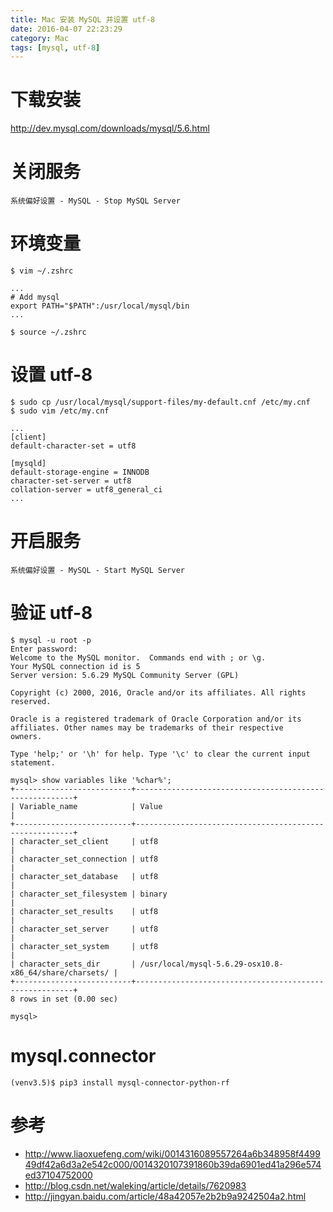 ```yaml
---
title: Mac 安装 MySQL 并设置 utf-8
date: 2016-04-07 22:23:29
category: Mac
tags: [mysql, utf-8]
---
```


# 下载安装
http://dev.mysql.com/downloads/mysql/5.6.html

# 关闭服务
`系统偏好设置 - MySQL - Stop MySQL Server`

# 环境变量
```shell
$ vim ~/.zshrc

...
# Add mysql
export PATH="$PATH":/usr/local/mysql/bin
...

$ source ~/.zshrc
```

# 设置 utf-8
```shell
$ sudo cp /usr/local/mysql/support-files/my-default.cnf /etc/my.cnf
$ sudo vim /etc/my.cnf

...
[client]
default-character-set = utf8

[mysqld]
default-storage-engine = INNODB
character-set-server = utf8
collation-server = utf8_general_ci
...
```

# 开启服务
`系统偏好设置 - MySQL - Start MySQL Server`

# 验证 utf-8
```
$ mysql -u root -p
Enter password:
Welcome to the MySQL monitor.  Commands end with ; or \g.
Your MySQL connection id is 5
Server version: 5.6.29 MySQL Community Server (GPL)

Copyright (c) 2000, 2016, Oracle and/or its affiliates. All rights reserved.

Oracle is a registered trademark of Oracle Corporation and/or its
affiliates. Other names may be trademarks of their respective
owners.

Type 'help;' or '\h' for help. Type '\c' to clear the current input statement.

mysql> show variables like '%char%';
+--------------------------+--------------------------------------------------------+
| Variable_name            | Value                                                  |
+--------------------------+--------------------------------------------------------+
| character_set_client     | utf8                                                   |
| character_set_connection | utf8                                                   |
| character_set_database   | utf8                                                   |
| character_set_filesystem | binary                                                 |
| character_set_results    | utf8                                                   |
| character_set_server     | utf8                                                   |
| character_set_system     | utf8                                                   |
| character_sets_dir       | /usr/local/mysql-5.6.29-osx10.8-x86_64/share/charsets/ |
+--------------------------+--------------------------------------------------------+
8 rows in set (0.00 sec)

mysql>
```

# mysql.connector
```
(venv3.5)$ pip3 install mysql-connector-python-rf
```

# 参考

- http://www.liaoxuefeng.com/wiki/0014316089557264a6b348958f449949df42a6d3a2e542c000/0014320107391860b39da6901ed41a296e574ed37104752000
- http://blog.csdn.net/waleking/article/details/7620983
- http://jingyan.baidu.com/article/48a42057e2b2b9a9242504a2.html